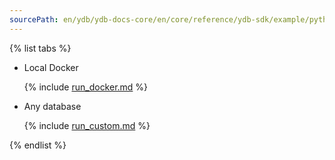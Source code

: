 ```yaml
---
sourcePath: en/ydb/ydb-docs-core/en/core/reference/ydb-sdk/example/python/_includes/run_options.md
---
```

{% list tabs %}

- Local Docker

  {% include [run_docker.md](run_docker.md) %}

- Any database

  {% include [run_custom.md](run_custom.md) %}

{% endlist %}


